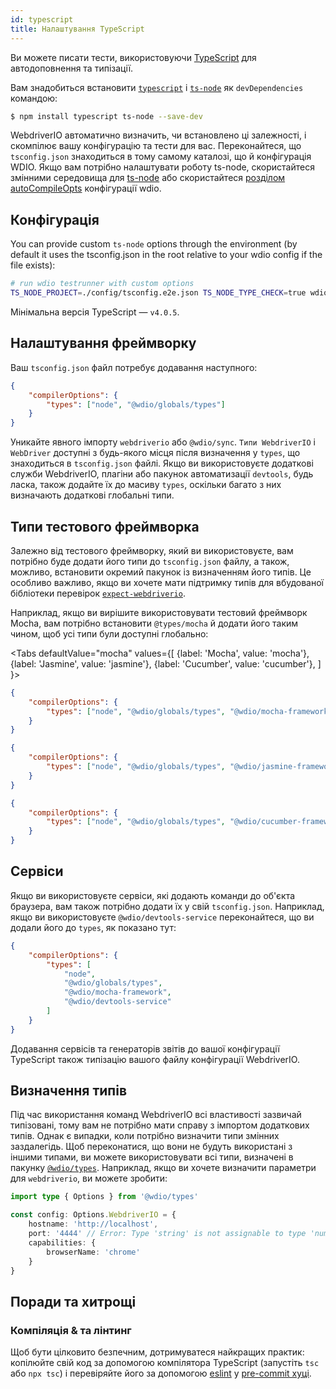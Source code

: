 ```yaml
---
id: typescript
title: Налаштування TypeScript
---
```


Ви можете писати тести, використовуючи [TypeScript](http://www.typescriptlang.org) для автодоповнення та типізації.

Вам знадобиться встановити [`typescript`](https://github.com/microsoft/TypeScript) і [`ts-node`](https://github.com/TypeStrong/ts-node) як `devDependencies` командою:

```bash npm2yarn
$ npm install typescript ts-node --save-dev
```

WebdriverIO автоматично визначить, чи встановлено ці залежності, і скомпілює вашу конфігурацію та тести для вас. Переконайтеся, що `tsconfig.json` знаходиться в тому самому каталозі, що й конфігурація WDIO. Якщо вам потрібно налаштувати роботу ts-node, скористайтеся змінними середовища для [ts-node](https://www.npmjs.com/package/ts-node#options) або скористайтеся [розділом autoCompileOpts](configurationfile) конфігурації wdio.

## Конфігурація

You can provide custom `ts-node` options through the environment (by default it uses the tsconfig.json in the root relative to your wdio config if the file exists):

```sh
# run wdio testrunner with custom options
TS_NODE_PROJECT=./config/tsconfig.e2e.json TS_NODE_TYPE_CHECK=true wdio run wdio.conf.ts
```

Мінімальна версія TypeScript — `v4.0.5`.

## Налаштування фреймворку

Ваш `tsconfig.json` файл потребує додавання наступного:

```json title="tsconfig.json"
{
    "compilerOptions": {
        "types": ["node", "@wdio/globals/types"]
    }
}
```

Уникайте явного імпорту `webdriverio` або `@wdio/sync`. `Типи WebdriverIO` і `WebDriver` доступні з будь-якого місця після визначення у `types`, що знаходиться в `tsconfig.json` файлі. Якщо ви використовуєте додаткові служби WebdriverIO, плагіни або пакунок автоматизації `devtools`, будь ласка, також додайте їх до масиву `types`, оскільки багато з них визначають додаткові глобальні типи.

## Типи тестового фреймворка

Залежно від тестового фреймворку, який ви використовуєте, вам потрібно буде додати його типи до `tsconfig.json` файлу, а також, можливо, встановити окремий пакунок із визначенням його типів. Це особливо важливо, якщо ви хочете мати підтримку типів для вбудованої бібліотеки перевірок [`expect-webdriverio`](https://www.npmjs.com/package/expect-webdriverio).

Наприклад, якщо ви вирішите використовувати тестовий фреймворк Mocha, вам потрібно встановити `@types/mocha` й додати його таким чином, щоб усі типи були доступні глобально:

<Tabs
  defaultValue="mocha"
  values={[
    {label: 'Mocha', value: 'mocha'},
 {label: 'Jasmine', value: 'jasmine'},
 {label: 'Cucumber', value: 'cucumber'},
 ]
}>
<TabItem value="mocha">

```json title="tsconfig.json"
{
    "compilerOptions": {
        "types": ["node", "@wdio/globals/types", "@wdio/mocha-framework"]
    }
}
```

</TabItem>
<TabItem value="jasmine">

```json title="tsconfig.json"
{
    "compilerOptions": {
        "types": ["node", "@wdio/globals/types", "@wdio/jasmine-framework"]
    }
}
```

</TabItem>
<TabItem value="cucumber">

```json title="tsconfig.json"
{
    "compilerOptions": {
        "types": ["node", "@wdio/globals/types", "@wdio/cucumber-framework"]
    }
}
```

</TabItem>
</Tabs>

## Сервіси

Якщо ви використовуєте сервіси, які додають команди до об'єкта браузера, вам також потрібно додати їх у свій `tsconfig.json`. Наприклад, якщо ви використовуєте `@wdio/devtools-service` переконайтеся, що ви додали його до `types`, як показано тут:

```json title="tsconfig.json"
{
    "compilerOptions": {
        "types": [
            "node",
            "@wdio/globals/types",
            "@wdio/mocha-framework",
            "@wdio/devtools-service"
        ]
    }
}
```

Додавання сервісів та генераторів звітів до вашої конфігурації TypeScript також типізацію вашого файлу конфігурації WebdriverIO.

## Визначення типів

Під час використання команд WebdriverIO всі властивості зазвичай типізовані, тому вам не потрібно мати справу з імпортом додаткових типів. Однак є випадки, коли потрібно визначити типи змінних заздалегідь. Щоб переконатися, що вони не будуть використані з іншими типами, ви можете використовувати всі типи, визначені в пакунку [`@wdio/types`](https://www.npmjs.com/package/@wdio/types). Наприклад, якщо ви хочете визначити параметри для `webdriverio`, ви можете зробити:

```ts
import type { Options } from '@wdio/types'

const config: Options.WebdriverIO = {
    hostname: 'http://localhost',
    port: '4444' // Error: Type 'string' is not assignable to type 'number'.ts(2322)
    capabilities: {
        browserName: 'chrome'
    }
}
```

## Поради та хитрощі

### Компіляція & та лінтинг

Щоб бути цілковито безпечним, дотримуватеся найкращих практик: копілюйте свій код за допомогою компілятора TypeScript (запустіть `tsc` або `npx tsc`) і перевіряйте його за допомогою [eslint](https://www.npmjs.com/package/@typescript-eslint/eslint-plugin) у [pre-commit хуці](https://github.com/typicode/husky).
